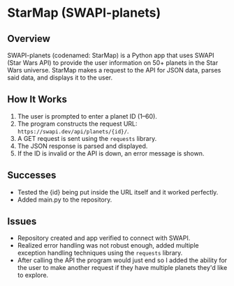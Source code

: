 # StarMap (SWAPI-planets)
## Overview
SWAPI-planets (codenamed: StarMap) is a Python app that uses SWAPI (Star Wars API) to provide the user information on 50+ planets in the Star Wars universe. StarMap makes a request to the API for JSON data, parses said data, and displays it to the user.
## How It Works
1. The user is prompted to enter a planet ID (1–60).
2. The program constructs the request URL: `https://swapi.dev/api/planets/{id}/`.
3. A GET request is sent using the `requests` library.
4. The JSON response is parsed and displayed.
5. If the ID is invalid or the API is down, an error message is shown.
## Successes
 - Tested the {id} being put inside the URL itself and it worked perfectly.
 - Added main.py to the repository.
## Issues
 - Repository created and app verified to connect with SWAPI.
 - Realized error handling was not robust enough, added multiple exception handling techniques using the `requests` library.
 - After calling the API the program would just end so I added the ability for the user to make another request if they have multiple planets they'd like to explore.

